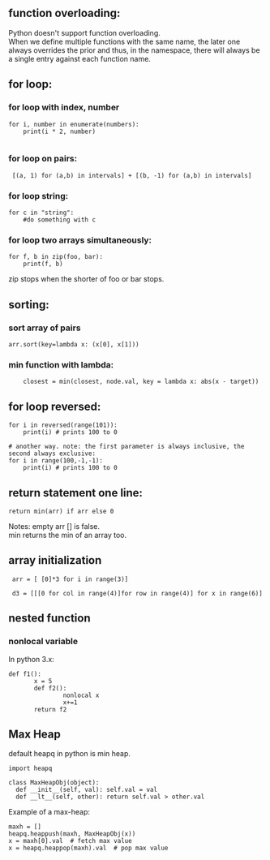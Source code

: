 

## function overloading:
Python doesn't support function overloading.  
When we define multiple functions with the same name, the later one always overrides the prior and thus, in the namespace, there will always be a single entry against each function name.


## for loop: 

### for loop with index, number 
```
for i, number in enumerate(numbers):
    print(i * 2, number)
    
```
### for loop on pairs:
```
 [(a, 1) for (a,b) in intervals] + [(b, -1) for (a,b) in intervals]   
```

### for loop string: 
```
for c in "string":
    #do something with c
```

### for loop two arrays simultaneously: 
```
for f, b in zip(foo, bar):
    print(f, b)
```
zip stops when the shorter of foo or bar stops.

## sorting:
### sort array of pairs
```
arr.sort(key=lambda x: (x[0], x[1]))
```

### min function with lambda: 
```
    closest = min(closest, node.val, key = lambda x: abs(x - target))
```


## for loop reversed:
```
for i in reversed(range(101)):
    print(i) # prints 100 to 0 

# another way. note: the first parameter is always inclusive, the second always exclusive:    
for i in range(100,-1,-1):
    print(i) # prints 100 to 0
```

## return statement one line:
```
return min(arr) if arr else 0
```
Notes: empty arr [] is false.  
min returns the min of an array too. 

## array initialization
```
 arr = [ [0]*3 for i in range(3)]
 
 d3 = [[[0 for col in range(4)]for row in range(4)] for x in range(6)]
``` 
 
 ## nested function
 ### nonlocal variable
 In python 3.x:
 ```
 def f1():
        x = 5
        def f2():
                nonlocal x
                x+=1
        return f2
 ```


 ## Max Heap
 default heapq in python is min heap. 
```
import heapq

class MaxHeapObj(object):
  def __init__(self, val): self.val = val
  def __lt__(self, other): return self.val > other.val
```
Example of a max-heap:
```
maxh = []
heapq.heappush(maxh, MaxHeapObj(x))
x = maxh[0].val  # fetch max value
x = heapq.heappop(maxh).val  # pop max value
```
